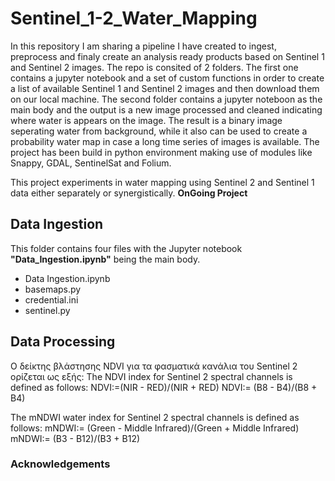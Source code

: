 # Sentinel_1-2_Water_Mapping
In this repository I am sharing a pipeline I have created to ingest, preprocess and finaly create an analysis ready products based on Sentinel 1 and Sentinel 2 images.
The repo is consited of 2 folders. The first one contains a jupyter notebook and a set of custom functions in order to create a list of available Sentinel 1 and Sentinel 2 images and then download them on our local machine. The second folder contains a jupyter noteboon as the main body and the output is a new image processed and cleaned indicating where water is appears on the image. The result is a binary image seperating water from background, while it also can be used to create a probability water map in case a long time series of images is available. The project has been build in python environment making use of modules like Snappy, GDAL, SentinelSat and Folium.

This project experiments in water mapping using Sentinel 2 and Sentinel 1 data either separately or synergistically. <b> OnGoing Project </b>

<h2> Data Ingestion </h2>
This folder contains four files with the Jupyter notebook <b>"Data_Ingestion.ipynb"</b> being the main body.
<ul>
  <li>Data Ingestion.ipynb</li>
  <li>basemaps.py</li>
  <li>credential.ini</li>
  <li>sentinel.py</li>
</ul>

<h2> Data Processing </h2>

Ο δείκτης βλάστησης NDVI για τα φασματικά κανάλια του Sentinel 2 ορίζεται ως εξής:
The NDVI index for Sentinel 2 spectral channels is defined as follows:
  NDVI∶=(NIR - RED)/(NIR + RED)
  NDVI∶= (B8 - B4)/(B8 +  B4)

The mNDWI water index for Sentinel 2 spectral channels is defined as follows:
  mNDWI∶= (Green - Middle Infrared)/(Green + Middle Infrared)
  mNDWI∶= (B3 - B12)/(B3 + B12)



<h3> Acknowledgements </h3> 

